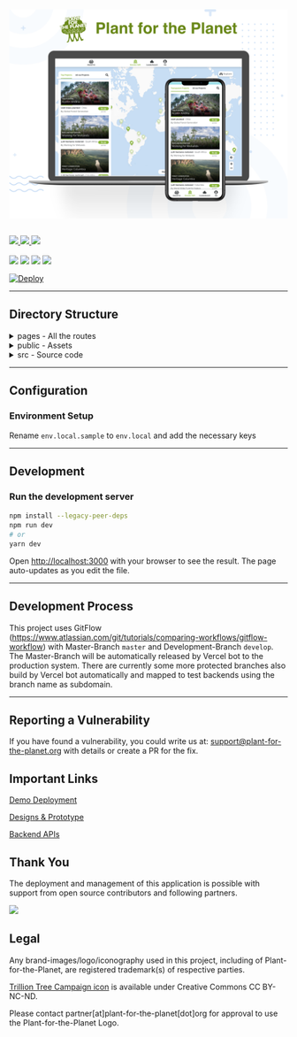 <br/>
<br/>
<img src="./documentation/screenshots/PFP.png" alt="PFP Page." align="center">
<br/>
<br/>

<p style="align:center;">

<a href="https://dev.pp.eco/">
    <img src="http://img.shields.io/badge/Demo-%23141619?style=for-the-badge&logo=next.js" />
</a>
<a href="./CODE_OF_CONDUCT.md">
    <img src="http://img.shields.io/badge/Code%20Of%20Conduct-%231dd1a1?style=for-the-badge" />
</a>

<a href="./CONTRIBUTING.md">
    <img src="http://img.shields.io/badge/CONTRIBUTING%20Guidelines-%235f27cd?style=for-the-badge" />
</a>
<br/>
<br/>

<img src="https://img.shields.io/github/package-json/dependency-version/Plant-for-the-Planet/planet-webapp/next?color=%23141619&logo=next.js&style=for-the-badge" />

<img src="https://img.shields.io/github/contributors/Plant-for-the-Planet/planet-webapp?color=%23141619&logoColor=%23141619&style=for-the-badge" />

<img src="https://img.shields.io/github/commit-activity/w/Plant-for-the-Planet/planet-webapp?color=%23141619&style=for-the-badge" />

<img src="https://img.shields.io/github/issues/Plant-for-the-Planet/planet-webapp?color=%23141619&style=for-the-badge" />

</p>

[![Deploy](https://www.herokucdn.com/deploy/button.svg)](https://heroku.com/deploy?template=https://github.com/Plant-for-the-Planet-org/planet-webapp/tree/main)

---

## Directory Structure

<details><summary>pages - All the routes</summary>
<ul>
    <li>_app = Page initializations of the project</li></br>
    <li>_document = A custom Document is commonly used to augment your application's html and body tags.</li></br>
    <li>404 = Default 404 page if the route is not found</li></br>
    <li> Project pages -</li>
    </br>
    <table border="1">
        <tr>
            <td>#</td>
            <td><b>Page Name</b></td>
            <td><b>Route</b></td>
            <td><b>Functionality</b></td>
        </tr>
        <tr>
         <td>1</td>
            <td>index.tsx</td>
            <td>/</td>
            <td>Home page of the app with all the projects in list and map</td>
        </tr>
        <tr>
         <td>2</td>
            <td>[id].tsx</td>
            <td>/project-id</td>
            <td>Page of single project which loads all the details of the same</td>
        </tr>
        <tr>
         <td>3</td>
            <td>about.tsx</td>
            <td>/about</td>
            <td>About the organization</td>
        </tr>
        <tr>
         <td>4</td>
            <td>leaderboard.tsx</td>
            <td>/leaderboard</td>
            <td>Showcases the top donors from around the world</td>
        </tr>
        <tr>
         <td>5</td>
            <td>me.tsx</td>
            <td>/me</td>
            <td>User's private profile</td>
        </tr>
        <tr>
         <td>6</td>
            <td>t/[id].tsx</td>
            <td>/t/tpo-id</td>
            <td>TPO's profile</td>
        </tr>
    </table>
</ul>
</details>

<details><summary>public - Assets</summary>
<ul>
    <li>tenants = Assets of all the tenants</li>
    <li>assets = All the images and image components </li>
    <li>And other public assets.</li>

</ul>
</details>

<details><summary>src - Source code</summary>
<ul>
    <li>features = Project features are present here </li>
    <li>tenants = Tenant specific features are present here</li>
    <li>theme = Theme scss files </li>
    <li>utils = Utility functions</li>
</ul>
</details>

---

## Configuration

### Environment Setup

Rename `env.local.sample` to `env.local` and add the necessary keys

---

## Development

### Run the development server

```bash
npm install --legacy-peer-deps
npm run dev
# or
yarn dev
```

Open [http://localhost:3000](http://localhost:3000) with your browser to see the result. The page auto-updates as you edit the file.

---

## Development Process

This project uses GitFlow (https://www.atlassian.com/git/tutorials/comparing-workflows/gitflow-workflow) with Master-Branch `master` and Development-Branch `develop`. The Master-Branch will be automatically released by Vercel bot to the production system. There are currently some more protected branches also build by Vercel bot automatically and mapped to test backends using the branch name as subdomain.

---

## Reporting a Vulnerability

If you have found a vulnerability, you could write us at: support@plant-for-the-planet.org with details or create a PR for the fix.

## Important Links

[Demo Deployment](https://dev.pp.eco/)

[Designs & Prototype](https://xd.adobe.com/view/8f1c5110-4d7d-445d-8283-8eb1674ce2e4-da4f/)

[Backend APIs](https://plant-for-the-planet.stoplight.io/docs/treecounter-platform/)

## Thank You

The deployment and management of this application is possible with support from open source contributors and following partners.

<a href="https://www.vercel.com?utm_source=planetapp&utm_medium=web&utm_campaign=oss">
<img src="https://cdn.plant-for-the-planet.org/logo/svg/powered-by-vercel.svg" height="26"></a>&nbsp;&nbsp;&nbsp;&nbsp;&nbsp;&nbsp;

## Legal

Any brand-images/logo/iconography used in this project, including of Plant-for-the-Planet, are registered trademark(s) of respective parties.

[Trillion Tree Campaign icon](https://www.trilliontreecampaign.org/tenants/ttc/logo.png) is available under Creative Commons CC BY-NC-ND.

Please contact partner[at]plant-for-the-planet[dot]org for approval to use the Plant-for-the-Planet Logo.
